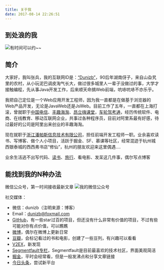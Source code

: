 ```yaml
---
title: 关于我
date: 2017-08-14 22:26:51
---
```


## 到处浪的我
![有时间可以约~~](https://gitee.com/dunizb/cloudimg/raw/jsdelivr/myphots.jpg)

## 简介
大家好，我叫张兵，我的互联网ID是：[“Dunizb”](https://www.baidu.com/s?wd=Dunizb)，90后年湖南伢子，来自山旮旯里的农村，从小玩泥巴调皮淘气长大，做过很多城里人一辈子没做过的事，大学才接触编程，先从事Java开发工作，后来顺天命搞Web前端，吭哧吭哧不亦乐乎。

我把自己定位是一个Web应用开发工程师，因为我一直都是在做基于浏览器的Web产品开发，无论是JavaWeb还是JsWeb。目前工作了五年，一直都在上海打滚，曾就职于[中国电信](http://www.ideal.sh.cn/)、[丰趣海淘](http://www.fengqu.com/)、[昂立嗨课堂](http://www.onlyhi.cn/)，[车轮驾考通](https://www.chelun.com/kjzapp.html)，经历传统软件、电商、在线教育、移动互联网企业，共事过各种程序员，目前对阿里系最有好感，待过最好的公司是阿里出来创业的丰趣海淘。

现在就职于[浙江潘帕斯信息技术有限公司](https://www.ipampas.com/)，担任前端开发工程师一职。业余喜欢读书、写博客、做个人小项目，活跃于掘金、SF、慕课等社区，经常混迹于杭州城西银泰城的西西弗书店“修仙”，杭州的朋友欢迎来这里偶遇....

业余生活逃不出写代码、[读书](http://book.douban.com/people/dunish/)、[旅行](http://dunizb.github.io/footprint/)、看电影、发呆这几件事，偶尔写点博客

## 能找到我的N种办法

微信公众号，第一时间接收最新文章
![我的微信公众号](https://gitee.com/dunizb/cloudimg/raw/jsdelivr/关注名片-大礼包_横版二维码_2020-01-01-0.jpg)

社交媒体：
- 微信：dunizb（注明来源：博客）
- Email：[dunizb@foxmail.com](mailto:dunizb@foxmail.com)
- [GitHub](https://github.com/dunizb)，有一些star过百的项目，但还没有什么非常有价值的项目，不过有些可能对你有点价值，可以瞧瞧
- [微博](http://www.weibo.com/duni/)，偶尔在微博上更新日常
- [豆瓣](https://www.douban.com/people/dunish/)，会标记看过的书和电影，创建了一些豆列，有兴趣可以看看
- [V2EX](https://www.v2ex.com/?r=dunizb)，新发现
- [Segmentfault专栏](https://segmentfault.com/blog/webhc)，Segmentfault是目前最喜欢的技术社区，界面美观简洁
- [掘金](https://juejin.im/user/5794cec91532bc0060caf52b)，平时会经常看，但是一般发沸点和分享文章链接
- [今日头条](https://www.toutiao.com/c/user/1268500160/#mid=1653459147621379)，尝试新平台
